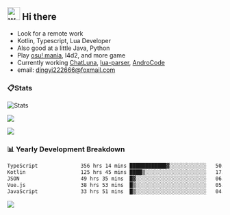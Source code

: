 ## <img alt="wave" src="https://raw.githubusercontent.com/MartinHeinz/MartinHeinz/master/wave.gif" width="30px"> Hi there

- Look for a remote work
- Kotlin, Typescript, Lua Developer
- Also good at a little Java, Python
- Play [osu! mania](https://osu.ppy.sh/users/29808669), l4d2, and more game
- Currently working [ChatLuna](https://github.com/ChatLunaLab), [lua-parser](https://github.com/dingyi222666/lua-parser), [AndroCode](https://github.com/dingyi222666/AndroCode)
- email: [dingyi222666@foxmail.com](mailto:dingyi222666@foxmail.com)

### 📋Stats

![Stats](https://github-readme-stats.vercel.app/api?username=dingyi222666&show_icons=true&icon_color=47A69E&title_color=47A69E&count_private=true)    

![](https://api.githubtrends.io/user/svg/dingyi222666/langs?time_range=one_year&include_private=True&loc_metric=changed&theme=classic)

![](http://github-profile-summary-cards.vercel.app/api/cards/productive-time?username=dingyi222666&theme=nord_dark&utcOffset=8)

### 📊 Yearly Development Breakdown

<!--START_SECTION:waka-->

```txt
TypeScript              356 hrs 14 mins ████████████▓░░░░░░░░░░░░   50.21 %
Kotlin                  125 hrs 45 mins ████▒░░░░░░░░░░░░░░░░░░░░   17.73 %
JSON                    49 hrs 35 mins  █▓░░░░░░░░░░░░░░░░░░░░░░░   06.99 %
Vue.js                  38 hrs 53 mins  █▒░░░░░░░░░░░░░░░░░░░░░░░   05.48 %
JavaScript              33 hrs 51 mins  █▒░░░░░░░░░░░░░░░░░░░░░░░   04.77 %
```

<!--END_SECTION:waka-->

![](https://komarev.com/ghpvc/?username=dingyi222666)

